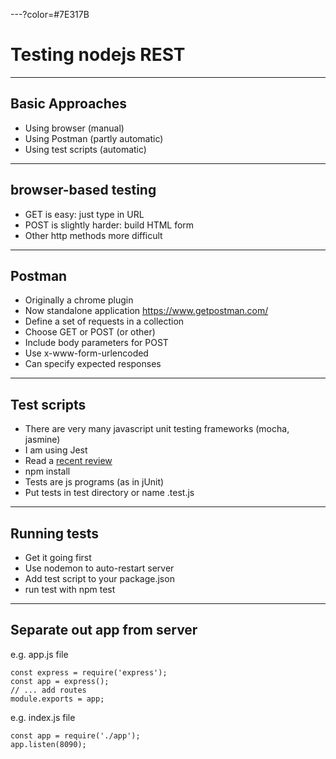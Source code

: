 ---?color=#7E317B

# Testing nodejs REST

---

## Basic Approaches

- Using browser (manual)
- Using Postman (partly automatic)
- Using test scripts (automatic)

---

## browser-based testing


- GET is easy: just type in URL
- POST is slightly harder: build HTML form
- Other http methods more difficult

---

## Postman

- Originally a chrome plugin
- Now standalone application <https://www.getpostman.com/>
- Define a set of requests in a collection
- Choose GET or POST (or other)
- Include body parameters for POST
- Use x-www-form-urlencoded
- Can specify expected responses

---

## Test scripts

- There are very many javascript unit testing frameworks (mocha, jasmine)
- I am using Jest
- Read a [recent review](https://medium.com/welldone-software/an-overview-of-javascript-testing-in-2018-f68950900bc3)
- npm install
- Tests are js programs (as in jUnit)
- Put tests in test directory or name .test.js

---

## Running tests

- Get it going first
- Use nodemon to auto-restart server
- Add test script to your package.json
- run test with npm test

---

## Separate out app from server

e.g. app.js file
```
const express = require('express');
const app = express();
// ... add routes
module.exports = app;

```
e.g. index.js file
```
const app = require('./app');
app.listen(8090);

```
